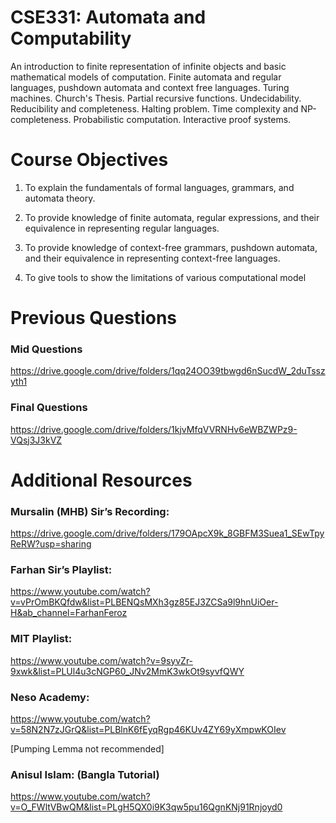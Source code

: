 # CSE331: Automata and Computability

<p>An introduction to finite representation of infinite objects and basic mathematical models of computation. Finite automata and regular languages, pushdown automata and context free languages. Turing machines. Church's Thesis. Partial recursive functions. Undecidability. Reducibility and completeness. Halting problem. Time complexity and NP-completeness. Probabilistic computation. Interactive proof systems.</p>

# Course Objectives

1. To explain the fundamentals of formal languages, grammars, and automata theory.

2. To provide knowledge of finite automata, regular expressions, and their equivalence in representing regular languages.

3. To provide knowledge of context-free grammars, pushdown automata, and their equivalence in representing context-free languages.

4. To give tools to show the limitations of various computational model

<h1>Previous Questions</h1>

<h3>Mid Questions</h3>

https://drive.google.com/drive/folders/1qq24OO39tbwgd6nSucdW_2duTsszyth1

<h3>Final Questions</h3>

https://drive.google.com/drive/folders/1kjvMfqVVRNHv6eWBZWPz9-VQsj3J3kVZ

<h1>Additional Resources</h1>

<h3>Mursalin (MHB) Sir’s Recording:</h3>

https://drive.google.com/drive/folders/179OApcX9k_8GBFM3Suea1_SEwTpyReRW?usp=sharing

<h3>Farhan Sir’s Playlist:</h3>

https://www.youtube.com/watch?v=vPrOmBKQfdw&list=PLBENQsMXh3gz85EJ3ZCSa9l9hnUiOer-H&ab_channel=FarhanFeroz

<h3>MIT Playlist:</h3>

https://www.youtube.com/watch?v=9syvZr-9xwk&list=PLUl4u3cNGP60_JNv2MmK3wkOt9syvfQWY

<h3>Neso Academy:</h3>

https://www.youtube.com/watch?v=58N2N7zJGrQ&list=PLBlnK6fEyqRgp46KUv4ZY69yXmpwKOIev

[Pumping Lemma not recommended]

<h3>Anisul Islam: (Bangla Tutorial)</h3>

https://www.youtube.com/watch?v=O_FWltVBwQM&list=PLgH5QX0i9K3qw5pu16QgnKNj91Rnjoyd0
